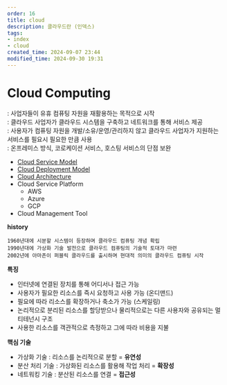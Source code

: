```yaml
---
order: 16
title: cloud
description: 클라우드란 (인덱스)
tags:
- index
- cloud
created_time: 2024-09-07 23:44
modified_time: 2024-09-30 19:31
---
```


# Cloud Computing
: 사업자들이 유휴 컴퓨팅 자원을 재활용하는 목적으로 시작  
: 클라우드 사업자가 클라우드 시스템을 구축하고 네트워크를 통해 서비스 제공  
: 사용자가 컴퓨팅 자원을 개발/소유/운영/관리하지 않고 클라우드 사업자가 지원하는 서비스를 필요시 필요한 만큼 사용  
: 온프레미스 방식, 코로케이션 서비스, 호스팅 서비스의 단점 보완  

- [Cloud Service Model](./cloud-service-model)
- [Cloud Deployment Model](./cloud-deployment-model)
- [Cloud Architecture](./cloud-architecture.md)
- Cloud Service Platform
  - AWS 
  - Azure
  - GCP
- Cloud Management Tool


**history**  
```
1960년대에 시분할 시스템이 등장하며 클라우드 컴퓨팅 개념 확립
1990년대에 가상화 기술 발전으로 클라우드 컴퓨팅의 기술적 토대가 마련
2002년에 아마존이 퍼블릭 클라우드를 출시하며 현대적 의미의 클라우드 컴퓨팅 시작
```


**특징**
- 인터넷에 연결된 장치를 통해 어디서나 접근 가능
- 사용자가 필요한 리소스를 즉시 요청하고 사용 가능 (온디맨드)
- 필요에 따라 리소스를 확장하거나 축소가 가능 (스케일링)
- 논리적으로 분리된 리소스를 할당받으나 물리적으로는 다른 사용자와 공유되는 멀티테넌시 구조
- 사용한 리소스를 객관적으로 측정하고 그에 따라 비용을 지불


**핵심 기술**
- 가상화 기술 : 리소스를 논리적으로 분할 = **유연성**
- 분산 처리 기술 : 가상화된 리소스를 활용해 작업 처리 = **확장성**
- 네트워킹 기술 : 분산된 리소스를 연결 = **접근성**